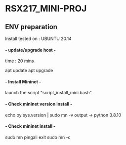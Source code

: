 # RSX217_MINI-PROJ

## ENV preparation

Install tested on : UBUNTU 20.14

#### - update/upgrade host -
time : 20 mins

apt update
apt upgrade

#### - Install Mininet -

launch the script "script_install_mini.bash"

#### - Check mininet version install -

echo py sys.version | sudo mn -v output
-> python 3.8.10

#### - Check mininet install -

sudo mn
pingall
exit
sudo mn -c
